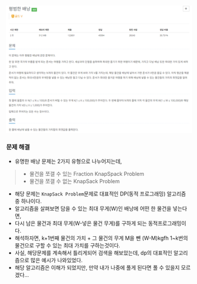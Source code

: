 ![img.png](../_image/평범한_배낭.png)
### 문제 해결
- 유명한 배낭 문제는 2가지 유형으로 나누어지는데,
> - 물건을 쪼갤 수 있는 Fraction KnapSpack Problem
> - 물건을 쪼갤 수 없는 KnapSack Problem
- 해당 문제는 `KnapSack Problem`문제로 대표적인 DP(동적 프로그래밍) 알고리즘 중 하나이다.
- 알고리즘을 살펴보면 담을 수 있는 최대 무게(W)인 배낭에 어떤 한 물건을 넣는다면,
- 다시 남은 물건과 최대 무게(W-넣은 물건 무게)를 구하게 되는 동적프로그래밍이다.
- 해석하자면, k+1번째 물건의 가치 + 그 물건의 무게 M을 뺀 (W-M)kgfh 1~k번의 물건으로 구할 수 있는 최대 가치를 구하는것이다.
- 사실, 해당문제를 계속해서 틀리게되어 검색을 해보았는데, dp의 대표적인 알고리즘으로 많은 예시가 나와있었다.
- 해당 알고리즘은 이해가 되었지만, 만약 내가 나중에 풀게 된다면 풀 수 있을지 모르겠다...

